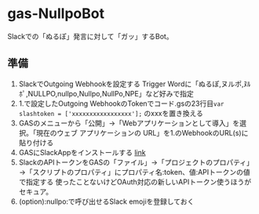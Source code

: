 # gas-NullpoBot

Slackでの「ぬるぽ」発言に対して「ガッ」するBot。

## 準備

1. SlackでOutgoing Webhookを設定する
Trigger Wordに「ぬるぽ,ヌルポ,ﾇﾙﾎﾟ,NULLPO,nullpo,Nullpo,NullPo,NPE」など好みで指定
2. 1.で設定したOutgoing WebhookのTokenでコード.gsの23行目`var slashtoken = ['xxxxxxxxxxxxxxxxx'];` のxxxを置き換える
3. GASのメニューから「公開」→「Webアプリケーションとして導入」を選択。「現在のウェブ アプリケーションの URL」を1.のWebhookのURL(s)に貼り付ける
4. GASにSlackAppをインストールする [link](https://qiita.com/soundTricker/items/43267609a870fc9c7453)
5. SlackのAPIトークンをGASの「ファイル」→「プロジェクトのプロパティ」→「スクリプトのプロパティ」にプロパティ名:token、値:APIトークンの値で指定する
使ったことないけどOAuth対応の新しいAPIトークン使うほうがセキュア。
6. (option):nullpo:で呼び出せるSlack emojiを登録しておく
